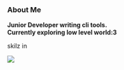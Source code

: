 ### About Me

**Junior Developer writing cli tools.**  
**Currently exploring low level world:3**

skilz in

[![](https://skillicons.dev/icons?i=go,python)](https://skillicons.dev)


